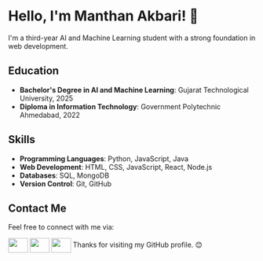 # Hello, I'm Manthan Akbari! 👋

I'm a third-year AI and Machine Learning student with a strong foundation in web development. 

## Education
- **Bachelor's Degree in AI and Machine Learning**: Gujarat Technological University, 2025  
- **Diploma in Information Technology**: Government Polytechnic Ahmedabad, 2022

## Skills
- **Programming Languages**: Python, JavaScript, Java
- **Web Development**: HTML, CSS, JavaScript, React, Node.js
- **Databases**: SQL, MongoDB
- **Version Control**: Git, GitHub

## Contact Me

Feel free to connect with me via:

 <a href="https://www.linkedin.com/in/manthan-akbari-825995236/" target="blank"><img align="center" src="https://upload.wikimedia.org/wikipedia/commons/8/81/LinkedIn_icon.svg" height="30" width="40" /></a>
 <a href="https://www.instagram.com/md_akbari18/" target="blank"><img align="center" src="https://upload.wikimedia.org/wikipedia/commons/9/95/Instagram_logo_2022.svg"  height="30" width="40" /></a>
 <a href="mailto:manthanakbari999@gmail.com" target="blank"><img align="center" src="https://upload.wikimedia.org/wikipedia/commons/thumb/7/7e/Gmail_icon_%282020%29.svg/512px-Gmail_icon_%282020%29.svg.png?20221017173631" height="30" width="40" /></a>
Thanks for visiting my GitHub profile. 😊
